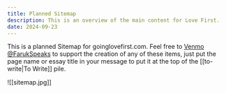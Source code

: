 ```yaml
---
title: Planned Sitemap
description: This is an overview of the main content for Love First.
date: 2024-09-23
---
```


This is a planned Sitemap for goinglovefirst.com. Feel free to [Venmo @FarukSpeaks](https://venmo.com/farukspeaks) to support the creation of any of these items, just put the page name or essay title in your message to put it at the top of the [[to-write|To Write]] pile. 

![[sitemap.jpg]]